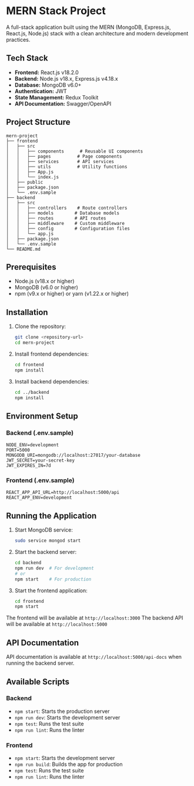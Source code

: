 # MERN Stack Project

A full-stack application built using the MERN (MongoDB, Express.js, React.js, Node.js) stack with a clean architecture and modern development practices.

## Tech Stack

- **Frontend:** React.js v18.2.0
- **Backend:** Node.js v18.x, Express.js v4.18.x
- **Database:** MongoDB v6.0+
- **Authentication:** JWT
- **State Management:** Redux Toolkit
- **API Documentation:** Swagger/OpenAPI

## Project Structure

```
mern-project
├── frontend
│   ├── src
│   │   ├── components      # Reusable UI components
│   │   ├── pages          # Page components
│   │   ├── services       # API services
│   │   ├── utils          # Utility functions
│   │   ├── App.js
│   │   └── index.js
│   ├── public
│   ├── package.json
│   └── .env.sample
├── backend
│   ├── src
│   │   ├── controllers    # Route controllers
│   │   ├── models        # Database models
│   │   ├── routes        # API routes
│   │   ├── middleware    # Custom middleware
│   │   ├── config        # Configuration files
│   │   └── app.js
│   ├── package.json
│   └── .env.sample
└── README.md
```

## Prerequisites

- Node.js (v18.x or higher)
- MongoDB (v6.0 or higher)
- npm (v9.x or higher) or yarn (v1.22.x or higher)

## Installation

1. Clone the repository:
   ```bash
   git clone <repository-url>
   cd mern-project
   ```

2. Install frontend dependencies:
   ```bash
   cd frontend
   npm install
   ```

3. Install backend dependencies:
   ```bash
   cd ../backend
   npm install
   ```

## Environment Setup

### Backend (.env.sample)
```
NODE_ENV=development
PORT=5000
MONGODB_URI=mongodb://localhost:27017/your-database
JWT_SECRET=your-secret-key
JWT_EXPIRES_IN=7d
```

### Frontend (.env.sample)
```
REACT_APP_API_URL=http://localhost:5000/api
REACT_APP_ENV=development
```

## Running the Application

1. Start MongoDB service:
   ```bash
   sudo service mongod start
   ```

2. Start the backend server:
   ```bash
   cd backend
   npm run dev  # For development
   # or
   npm start    # For production
   ```

3. Start the frontend application:
   ```bash
   cd frontend
   npm start
   ```

The frontend will be available at `http://localhost:3000`
The backend API will be available at `http://localhost:5000`

## API Documentation

API documentation is available at `http://localhost:5000/api-docs` when running the backend server.

## Available Scripts

### Backend
- `npm start`: Starts the production server
- `npm run dev`: Starts the development server
- `npm test`: Runs the test suite
- `npm run lint`: Runs the linter

### Frontend
- `npm start`: Starts the development server
- `npm run build`: Builds the app for production
- `npm test`: Runs the test suite
- `npm run lint`: Runs the linter

